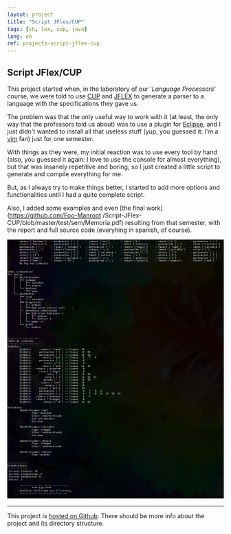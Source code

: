 ```yaml
---
layout: project
title: "Script JFlex/CUP"
tags: [sh, lex, cup, java]
lang: en
ref: projects-script-jflex-cup
---
```


## Script JFlex/CUP

This project started when, in the laboratory of our '_Language Processors_' course, we
were told to use [CUP](http://www.cs.princeton.edu/~appel/modern/java/CUP/) and
[JFLEX](http://jflex.de/) to generate a parser to a language with the specifications they
gave us.

The problem was that the only useful way to work with it (at least, the only way that the
professors told us about) was to use a plugin for [Eclipse](https://www.eclipse.org/),
and I just didn't wanted to install all that useless stuff (yup, you guessed it: I'm a
[vim](http://www.vim.org/) fan) just for one semester.

With things as they were, my initial reaction was to use every tool by hand (also, you
guessed it again: I love to use the console for almost everything), but that was insanely
repetitive and boring; so I just created a little script to generate and compile
everything for me.

But, as I always try to make things better, I started to add more options and
functionalities until I had a quite complete script.

Also, I added some examples and even [the final work](https://github.com/Foo-Manroot
/Script-JFlex-CUP/blob/master/test/sem/Memoria.pdf) resulting from that semester, with
the report and full source code (everyhing in spanish, of course).

![parser output](/assets/projects/images/script-jflex-cup.png "Parser in action")

----

This project is [hosted on Github](https://github.com/Foo-Manroot/Script-JFlex-CUP).
There should be more info about the project and its directory structure.
